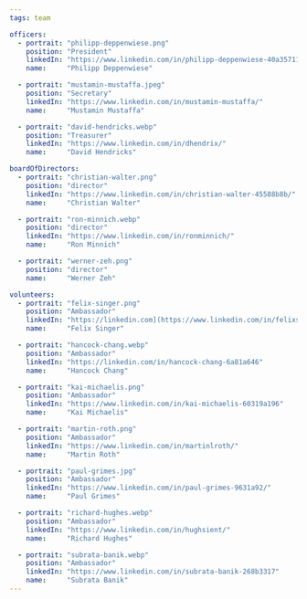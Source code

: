```yaml
---
tags: team

officers:
  - portrait: "philipp-deppenwiese.png"
    position: "President"
    linkedIn: "https://www.linkedin.com/in/philipp-deppenwiese-40a357111/"
    name:     "Philipp Deppenwiese"

  - portrait: "mustamin-mustaffa.jpeg"
    position: "Secretary"
    linkedIn: "https://www.linkedin.com/in/mustamin-mustaffa/"
    name:     "Mustamin Mustaffa"

  - portrait: "david-hendricks.webp"
    position: "Treasurer"
    linkedIn: "https://www.linkedin.com/in/dhendrix/"
    name:     "David Hendricks"

boardOfDirectors:
  - portrait: "christian-walter.png"
    position: "director"
    linkedIn: "https://www.linkedin.com/in/christian-walter-45588b8b/"
    name:     "Christian Walter"

  - portrait: "ron-minnich.webp"
    position: "director"
    linkedIn: "https://www.linkedin.com/in/ronminnich/"
    name:     "Ron Minnich"

  - portrait: "werner-zeh.png"
    position: "director"
    name:     "Werner Zeh"

volunteers:
  - portrait: "felix-singer.png"
    position: "Ambassador"
    linkedIn: "https://linkedin.com](https://www.linkedin.com/in/felixsinger/"
    name:     "Felix Singer"

  - portrait: "hancock-chang.webp"
    position: "Ambassador"
    linkedIn: "https://linkedin.com/in/hancock-chang-6a81a646"
    name:     "Hancock Chang"

  - portrait: "kai-michaelis.png"
    position: "Ambassador"
    linkedIn: "https://www.linkedin.com/in/kai-michaelis-60319a196"
    name:     "Kai Michaelis"

  - portrait: "martin-roth.png"
    position: "Ambassador"
    linkedIn: "https://www.linkedin.com/in/martinlroth/"
    name:     "Martin Roth"

  - portrait: "paul-grimes.jpg"
    position: "Ambassador"
    linkedIn: "https://www.linkedin.com/in/paul-grimes-9631a92/"
    name:     "Paul Grimes"

  - portrait: "richard-hughes.webp"
    position: "Ambassador"
    linkedIn: "https://www.linkedin.com/in/hughsient/"
    name:     "Richard Hughes"

  - portrait: "subrata-banik.webp"
    position: "Ambassador"
    linkedIn: "https://www.linkedin.com/in/subrata-banik-268b3317"
    name:     "Subrata Banik"
---
```

